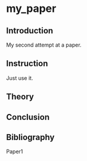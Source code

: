 # my_paper

## Introduction
My second attempt at a paper. 

## Instruction
Just use it.

## Theory

## Conclusion

## Bibliography
Paper1
